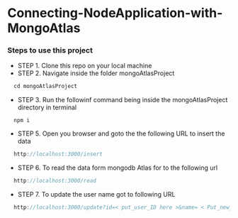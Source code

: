 # Connecting-NodeApplication-with-MongoAtlas
### Steps to use this project 
- STEP 1. Clone this repo on your local machine
- STEP 2. Navigate inside the folder mongoAtlasProject
```js
  cd mongoAtlasProject
```
- STEP 3. Run the followinf command being inside the mongoAtlasProject directory in terminal
```
  npm i
```
- STEP 5. Open you browser and goto the the following URL to insert the data
```js
  http://localhost:3000/insert
```
- STEP 6. To read the data form mongodb Atlas for to the following url
```js
  http://localhost:3000/read
```
- STEP 7. To update the user name got to following URL
```js
  http://localhost:3000/update?id=< put_user_ID here >&name= < Put_new_username Here >
```
